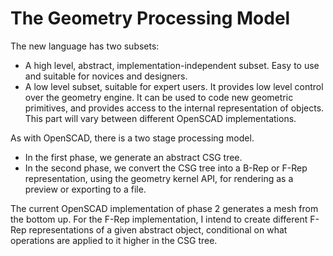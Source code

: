 # The Geometry Processing Model

The new language has two subsets:
* A high level, abstract, implementation-independent subset.
  Easy to use and suitable for novices and designers.
* A low level subset, suitable for expert users.
  It provides low level control over the geometry engine.
  It can be used to code new geometric primitives, and provides
  access to the internal representation of objects.
  This part will vary between different OpenSCAD implementations.

As with OpenSCAD, there is a two stage processing model.
* In the first phase, we generate an abstract CSG tree.
* In the second phase, we convert the CSG tree into
  a B-Rep or F-Rep representation, using the geometry kernel API,
  for rendering as a preview or exporting to a file.

The current OpenSCAD implementation of phase 2 generates a mesh from the bottom up.
For the F-Rep implementation, I intend to create different F-Rep
representations of a given abstract object, conditional on what
operations are applied to it higher in the CSG tree.
